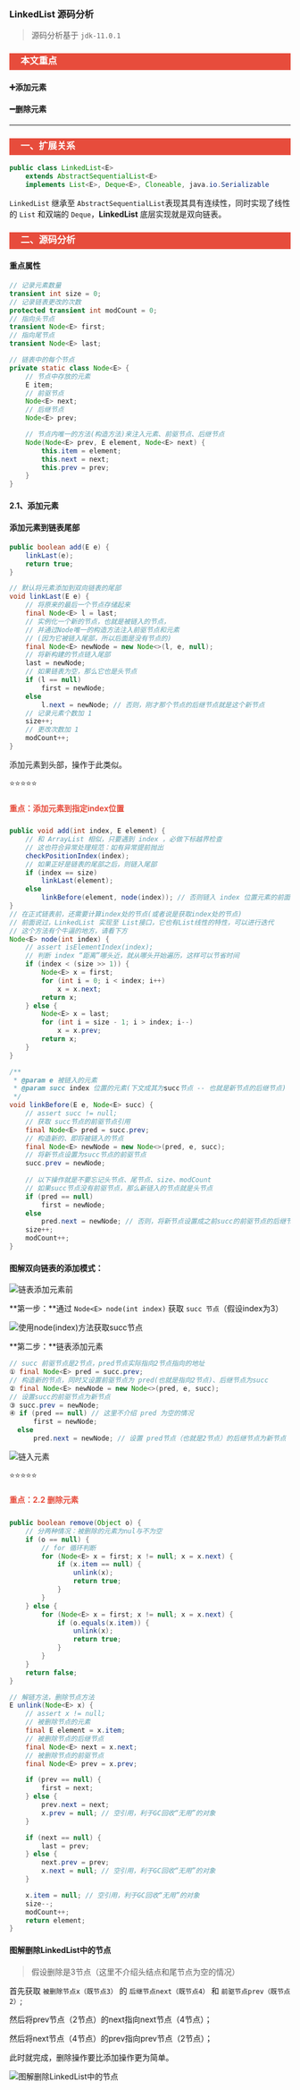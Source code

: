 ### LinkedList 源码分析

> 源码分析基于 `jdk-11.0.1`

<h3 style="padding-bottom:6px; padding-left:20px; color:#ffffff; background-color:#E74C3C;">本文重点</h3>

#### :heavy_plus_sign:添加元素

#### :heavy_minus_sign:删除元素

---

<h3 style="padding-bottom:6px; padding-left:20px; color:#ffffff; background-color:#E74C3C;">一、扩展关系</h3>

```java
public class LinkedList<E>
    extends AbstractSequentialList<E>
    implements List<E>, Deque<E>, Cloneable, java.io.Serializable
```

`LinkedList` 继承至 `AbstractSequentialList`表现其具有连续性，同时实现了线性的 `List` 和双端的 `Deque`，**LinkedList** 底层实现就是双向链表。



<h3 style="padding-bottom:6px; padding-left:20px; color:#ffffff; background-color:#E74C3C;">二、源码分析</h3>

#### 重点属性

```java
// 记录元素数量
transient int size = 0;
// 记录链表更改的次数
protected transient int modCount = 0;
// 指向头节点
transient Node<E> first;
// 指向尾节点
transient Node<E> last;

// 链表中的每个节点
private static class Node<E> {
    // 节点中存放的元素
    E item;
    // 前驱节点
    Node<E> next;
    // 后继节点
    Node<E> prev;

    // 节点内唯一的方法(构造方法)来注入元素、前驱节点、后继节点
    Node(Node<E> prev, E element, Node<E> next) {
        this.item = element;
        this.next = next;
        this.prev = prev;
    }
}
```



#### 2.1、添加元素

#### 添加元素到链表尾部

```java
public boolean add(E e) {
    linkLast(e);
    return true;
}

// 默认将元素添加到双向链表的尾部
void linkLast(E e) {
    // 将原来的最后一个节点存储起来
    final Node<E> l = last;
    // 实例化一个新的节点，也就是被链入的节点，
    // 并通过Node唯一的构造方法注入前驱节点和元素
    // (因为它被链入尾部，所以后面是没有节点的)
    final Node<E> newNode = new Node<>(l, e, null);
    // 将新构建的节点链入尾部
    last = newNode;
    // 如果链表为空，那么它也是头节点
    if (l == null)
        first = newNode;
    else
        l.next = newNode; // 否则，刚才那个节点的后继节点就是这个新节点
    // 记录元素个数加 1
    size++;
    // 更改次数加 1
    modCount++;
}
```

添加元素到头部，操作于此类似。

:star::star::star::star::star:
<h4 style="padding-bottom:6px; color:#E74C3C;">重点：添加元素到指定index位置</h4>

```java
public void add(int index, E element) {
    // 和 ArrayList 相似，只要遇到 index ，必做下标越界检查
    // 这也符合异常处理规范：如有异常提前抛出
    checkPositionIndex(index);
    // 如果正好是链表的尾部之后，则链入尾部
    if (index == size)
        linkLast(element);
    else
        linkBefore(element, node(index)); // 否则链入 index 位置元素的前面
}
// 在正式链表前，还需要计算index处的节点(或者说是获取index处的节点)
// 前面说过，LinkedList 实现至 List接口，它也有List线性的特性，可以进行迭代
// 这个方法有个牛逼的地方，请看下方
Node<E> node(int index) {
    // assert isElementIndex(index);
    // 判断 index “距离”哪头近，就从哪头开始遍历，这样可以节省时间
    if (index < (size >> 1)) {
        Node<E> x = first;
        for (int i = 0; i < index; i++)
            x = x.next;
        return x;
    } else {
        Node<E> x = last;
        for (int i = size - 1; i > index; i--)
            x = x.prev;
        return x;
    }
}

/**
 * @param e 被链入的元素
 * @param succ index 位置的元素(下文成其为succ节点 -- 也就是新节点的后继节点)
 */
void linkBefore(E e, Node<E> succ) {
    // assert succ != null;
    // 获取 succ节点的前驱节点引用
    final Node<E> pred = succ.prev;
    // 构造新的、即将被链入的节点
    final Node<E> newNode = new Node<>(pred, e, succ);
    // 将新节点设置为succ节点的前驱节点
    succ.prev = newNode;
    
    // 以下操作就是不要忘记头节点、尾节点、size、modCount
    // 如果succ节点没有前驱节点，那么新链入的节点就是头节点
    if (pred == null)
        first = newNode;
    else
        pred.next = newNode; // 否则，将新节点设置成之前succ的前驱节点的后继节点
    size++;
    modCount++;
}
```

#### 图解双向链表的添加模式：

![链表添加元素前](http://pgq1yfr0p.bkt.clouddn.com/image/java/collection/LinkedList1.png)

**第一步：**通过 `Node<E> node(int index)` 获取 `succ 节点`（假设index为3）

![使用node(index)方法获取succ节点](http://pgq1yfr0p.bkt.clouddn.com/image/java/collection/LinkedList2.png)

**第二步：**链表添加元素

```java
// succ 前驱节点是2节点，pred节点实际指向2节点指向的地址
① final Node<E> pred = succ.prev;
// 构造新的节点，同时又设置前驱节点为 pred(也就是指向2节点)、后继节点为succ
② final Node<E> newNode = new Node<>(pred, e, succ);
// 设置succ的前驱节点为新节点
③ succ.prev = newNode;
④ if (pred == null) // 这里不介绍 pred 为空的情况
      first = newNode;
  else
      pred.next = newNode; // 设置 pred节点（也就是2节点）的后继节点为新节点
```

![链入元素](http://pgq1yfr0p.bkt.clouddn.com/image/java/collection/LinkedList4.png)



:star::star::star::star::star:
<h4 style="padding-bottom:6px; color:#E74C3C;">重点：2.2 删除元素</h4>

```java
public boolean remove(Object o) {
    // 分两种情况：被删除的元素为nul与不为空
    if (o == null) {
        // for 循环判断
        for (Node<E> x = first; x != null; x = x.next) {
            if (x.item == null) {
                unlink(x);
                return true;
            }
        }
    } else {
        for (Node<E> x = first; x != null; x = x.next) {
            if (o.equals(x.item)) {
                unlink(x);
                return true;
            }
        }
    }
    return false;
}

// 解链方法，删除节点方法
E unlink(Node<E> x) {
    // assert x != null;
    // 被删除节点的元素
    final E element = x.item;
    // 被删除节点的后继节点
    final Node<E> next = x.next;
    // 被删除节点的前驱节点
    final Node<E> prev = x.prev;

    if (prev == null) {
        first = next;
    } else {
        prev.next = next;
        x.prev = null; // 空引用，利于GC回收“无用”的对象
    }

    if (next == null) {
        last = prev;
    } else {
        next.prev = prev;
        x.next = null; // 空引用，利于GC回收“无用”的对象
    }

    x.item = null; // 空引用，利于GC回收“无用”的对象
    size--;
    modCount++;
    return element;
}
```

#### 图解删除LinkedList中的节点

> 假设删除是3节点（这里不介绍头结点和尾节点为空的情况）

首先获取 `被删除节点x（既节点3）` 的 `后继节点next（既节点4）` 和 `前驱节点prev（既节点2）`;

然后将prev节点（2节点）的next指向next节点（4节点）；

然后将next节点（4节点）的prev指向prev节点（2节点）；

此时就完成，删除操作要比添加操作更为简单。

![图解删除LinkedList中的节点](http://pgq1yfr0p.bkt.clouddn.com/image/java/collection/LinkedList5.png)
